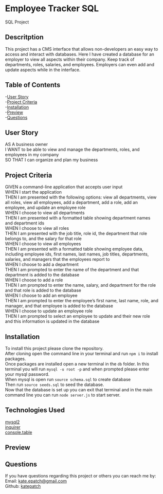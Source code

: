 # Employee Tracker SQL

 SQL Project

## Descritption

This project has a CMS interface that allows non-developers an easy way to access and interact with databases.  Here I have created a database for an employer to view all aspects within their company.  Keep track of departments, roles, salaries, and employees.  Employers can even add and update aspects while in the interface.  

## Table of Contents

 -[User Story](#user-story)</br>
 -[Project Criteria](#project-criteria)</br>
 -[Installation](#installation)</br>
 -[Preview](#preview)</br>
 -[Questions](#questions)

## User Story

AS A business owner</br>
I WANT to be able to view and manage the departments, roles, and employees in my company</br>
SO THAT I can organize and plan my business

## Project Criteria

GIVEN a command-line application that accepts user input</br>
WHEN I start the application</br>
THEN I am presented with the following options: view all departments, view all roles, view all employees, add a department, add a role, add an employee, and update an employee role</br>
WHEN I choose to view all departments</br>
THEN I am presented with a formatted table showing department names and department ids</br>
WHEN I choose to view all roles</br>
THEN I am presented with the job title, role id, the department that role belongs to, and the salary for that role</br>
WHEN I choose to view all employees</br>
THEN I am presented with a formatted table showing employee data, including employee ids, first names, last names, job titles, departments, salaries, and managers that the employees report to</br>
WHEN I choose to add a department</br>
THEN I am prompted to enter the name of the department and that department is added to the database</br>
WHEN I choose to add a role</br>
THEN I am prompted to enter the name, salary, and department for the role and that role is added to the database</br>
WHEN I choose to add an employee</br>
THEN I am prompted to enter the employee’s first name, last name, role, and manager, and that employee is added to the database</br>
WHEN I choose to update an employee role</br>
THEN I am prompted to select an employee to update and their new role and this information is updated in the database

## Installation

To install this project please clone the repository.</br>
After cloning open the command line in your terminal and run `npm i` to install packages.</br>
Once packages are installed open a new terminal in the `db` folder.  In this terminal you will run `mysql -u root -p` and when prompted please enter your mysql password.</br>
When mysql is open run `source schema.sql` to create database</br>
Then run `source seeds.sql` to seed the database.</br>
Now that the database is set up you can exit that terminal and in the main command line you can run `node server.js` to start server.

## Technologies Used
[mysql2](https://www.npmjs.com/package/mysql2)</br>
[inquirer](https://www.npmjs.com/package/inquirer/v/8.2.4)</br>
[console.table](https://www.npmjs.com/package/console.table)

## Preview

## Questions

If you have questions regarding this project or others you can reach me by:</br>
Email: kate.epatch@gmail.com</br>
Github: [katepatch](https://github.com/katepatch)
